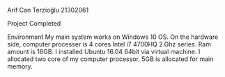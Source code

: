 Arif Can Terzioğlu
21302061

Project Completed

Environment
My main system works on Windows 10 OS. On the hardware side, computer processer is 4 cores
Intel i7 4700HQ 2.Ghz series. Ram amount is 16GB.
I installed Ubuntu 16.04 64bit via virtual machine. I allocated two core of my computer processor.
5GB is allocated for main memory.
